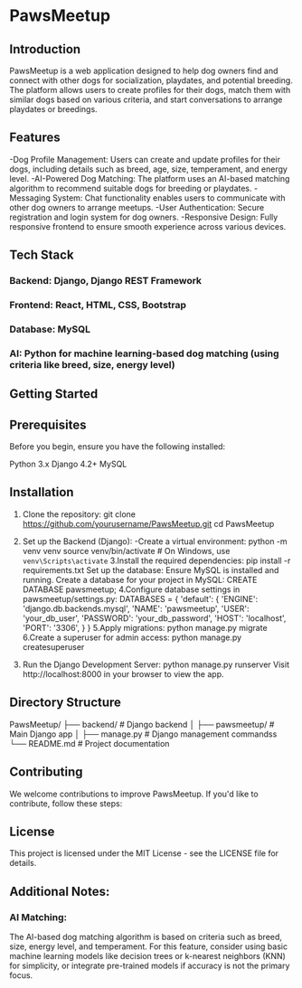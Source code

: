 # PawsMeetup
## Introduction
PawsMeetup is a web application designed to help dog owners find and connect with other dogs for socialization, playdates, and potential breeding. The platform allows users to create profiles for their dogs, match them with similar dogs based on various criteria, and start conversations to arrange playdates or breedings.

## Features
 -Dog Profile Management: Users can create and update profiles for their dogs, including details such as breed, age, size, temperament, and energy level.
 -AI-Powered Dog Matching: The platform uses an AI-based matching algorithm to recommend suitable dogs for breeding or playdates.
 -Messaging System: Chat functionality enables users to communicate with other dog owners to arrange meetups.
 -User Authentication: Secure registration and login system for dog owners.
 -Responsive Design: Fully responsive frontend to ensure smooth experience across various devices.
## Tech Stack
### Backend: Django, Django REST Framework
### Frontend: React, HTML, CSS, Bootstrap
### Database: MySQL
### AI: Python for machine learning-based dog matching (using criteria like breed, size, energy level)

## Getting Started
## Prerequisites
Before you begin, ensure you have the following installed:

Python 3.x
Django 4.2+
MySQL

## Installation
1. Clone the repository:
  git clone https://github.com/yourusername/PawsMeetup.git
  cd PawsMeetup
2. Set up the Backend (Django):
    -Create a virtual environment:
      python -m venv venv
      source venv/bin/activate  # On Windows, use `venv\Scripts\activate`
3.Install the required dependencies:
  pip install -r requirements.txt
  Set up the database: Ensure MySQL is installed and running. Create a database for your project in MySQL:
    CREATE DATABASE pawsmeetup;
4.Configure database settings in pawsmeetup/settings.py:
    DATABASES = {
        'default': {
            'ENGINE': 'django.db.backends.mysql',
            'NAME': 'pawsmeetup',
            'USER': 'your_db_user',
            'PASSWORD': 'your_db_password',
            'HOST': 'localhost',
            'PORT': '3306',
        }
    }
5.Apply migrations:
  python manage.py migrate
6.Create a superuser for admin access:
  python manage.py createsuperuser

7. Run the Django Development Server:
  python manage.py runserver
  Visit http://localhost:8000 in your browser to view the app.

## Directory Structure

PawsMeetup/
├── backend/                # Django backend
│   ├── pawsmeetup/         # Main Django app
│   ├── manage.py           # Django management commandss
└── README.md               # Project documentation
## Contributing
We welcome contributions to improve PawsMeetup. If you'd like to contribute, follow these steps:

## License
This project is licensed under the MIT License - see the LICENSE file for details.

## Additional Notes:
### AI Matching: 
The AI-based dog matching algorithm is based on criteria such as breed, size, energy level, and temperament. For this feature, consider using basic machine learning models like decision trees or k-nearest neighbors (KNN) for simplicity, or integrate pre-trained models if accuracy is not the primary focus.
